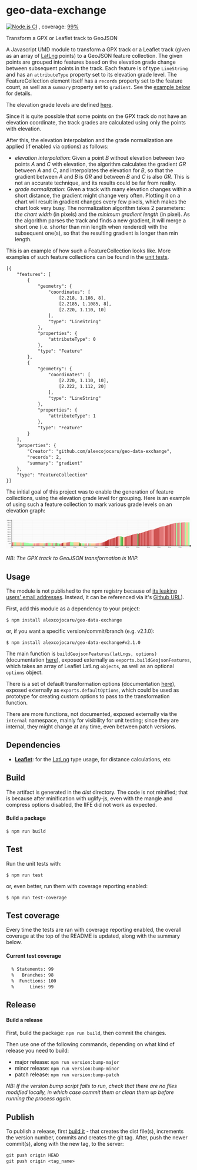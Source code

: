 # geo-data-exchange

[![Node.js CI](https://github.com/alexcojocaru/geo-data-exchange/actions/workflows/node.js.yml/badge.svg)](https://github.com/alexcojocaru/geo-data-exchange/actions/workflows/node.js.yml) , coverage: [99%](#test-coverage-report)

Transform a GPX or Leaflet track to GeoJSON

A Javascript UMD module to transform a GPX track or a Leaflet track
(given as an array of [LatLng](https://leafletjs.com/reference-1.7.1.html#latlng) points)
to a GeoJSON feature collection.
The given points are grouped into features based on the elevation
grade change between subsequent points in the track. Each feature is of type `LineString`
and has an `attributeType` property set to its elevation grade level.
The FeatureCollection element itself has a `records` property set to the feature count,
as well as a `summary` property set to `gradient`.
See the [example below](#feature-collection-example) for details.

The elevation grade levels are defined
[here](https://github.com/alexcojocaru/geo-data-exchange/blob/master/src/index.js#L24-L35).

Since it is quite possible that some points on the GPX track do not have an elevation
coordinate, the track grades are calculated using only the points with elevation.

After this, the elevation interpolation and the grade normalization are applied
(if enabled via options) as follows:
* _elevation interpolation_:
Given a point _B_ without elevation between two points _A_ and _C_ with elevation,
the algorithm calculates the gradient _GR_ between _A_ and _C_, and interpolates the elevation
for _B_, so that the gradient between _A_ and _B_ is _GR_ and between _B_ and _C_ is also _GR_.
This is not an accurate technique, and its results could be far from reality.
* _grade normalization_:
Given a track with many elevation changes within a short distance, the gradient might change
very often.  Plotting it on a chart will result in gradient changes every few pixels,
which makes the chart look very busy.
The normalization algorithm takes 2 parameters: _the chart width_ (in pixels)
and the _minimum gradient length_ (in pixel).
As the algorithm parses the track and finds a new gradient,
it will merge a short one (i.e. shorter than min length when rendered)
with the subsequent one(s), so that the resulting gradient is longer than min length.

<a name="feature-collection-example"></a>This is an example of how such a FeatureCollection
looks like.  More examples of such feature collections can be found in the
[unit tests](https://github.com/alexcojocaru/geo-data-exchange/blob/master/test/index.test.js).

```
[{
    "features": [
        {
            "geometry": {
                "coordinates": [
                    [2.218, 1.108, 8],
                    [2.2185, 1.1085, 8],
                    [2.220, 1.110, 10]
                ],
                "type": "LineString"
            },
            "properties": {
                "attributeType": 0
            },
            "type": "Feature"
        },
        {
            "geometry": {
                "coordinates": [
                    [2.220, 1.110, 10],
                    [2.222, 1.112, 20]
                ],
                "type": "LineString"
            },
            "properties": {
                "attributeType": 1
            },
            "type": "Feature"
        }
    ],
    "properties": {
        "Creator": "github.com/alexcojocaru/geo-data-exchange",
        "records": 2,
        "summary": "gradient"
    },
    "type": "FeatureCollection"
}]
```

The initial goal of this project was to enable the generation of feature collections,
using the elevation grade level for grouping.
Here is an example of using such a feature collection to mark various grade levels on an elevation graph:

<img width="600" src="https://raw.githubusercontent.com/alexcojocaru/geo-data-exchange/master/resources/heightgraph.png" alt="heightgraph" />

*NB: The GPX track to GeoJSON transformation is WIP.*

## Usage

The module is not published to the npm registry because of
[its leaking users' email addresses](https://github.com/npm/www/issues/16).
Instead, it can be referenced via it's
[Github URL](https://docs.npmjs.com/cli/v6/configuring-npm/package-json#github-urls)).

First, add this module as a dependency to your project:
```
$ npm install alexcojocaru/geo-data-exchange
```
or, if you want a specific version/commit/branch (e.g. v2.1.0):
```
$ npm install alexcojocaru/geo-data-exchange#v2.1.0
```

The main function is `buildGeojsonFeatures(latLngs, options)`
(documentation [here](https://github.com/alexcojocaru/geo-data-exchange/blob/master/src/index.js#L20-L57)),
exposed externally as `exports.buildGeojsonFeatures`,
which takes an array of Leaflet LatLng `objects`, as well as an optional `options` object.

<a name="transformation-options"></a>There is a set of default transformation options
(documentation [here](https://github.com/alexcojocaru/geo-data-exchange/blob/master/src/index.js#L10-L17)),
exposed externally as `exports.defaultOptions`,
which could be used as prototype for creating custom options to pass to the transformation function.

There are more functions, not documented, exposed externally via the `internal` namespace,
mainly for visibility for unit testing;
since they are internal, they might change at any time, even between patch versions.

## Dependencies
*   **[Leaflet](https://leafletjs.com/)**: for the [LatLng](https://leafletjs.com/reference-1.7.1.html#latlng) type usage, for distance calculations, etc

## Build

The artifact is generated in the *dist* directory.
The code is not minified; that is because after minification with uglify-js,
even with the mangle and compress options disabled, the IIFE did not work as expected.

#### Build a package
```
$ npm run build
```

## Test

Run the unit tests with:
```
$ npm run test
```
or, even better, run them with coverage reporting enabled:
```
$ npm run test-coverage
```

## <a name="test-coverage"></a>Test coverage
Every time the tests are ran with coverage reporting enabled,
the overall coverage at the top of the README is updated, along with the summary below.

#### Current test coverage
<a name="test-coverage-report"></a>
```
  % Statements: 99
  %   Branches: 98
  %  Functions: 100
  %      Lines: 99
```

## <a name="release"></a>Release

#### Build a release

First, build the package: `npm run build`, then commit the changes.

Then use one of the following commands, depending on what kind of release you need to build:
- major release: `npm run version:bump-major`
- minor release: `npm run version:bump-minor`
- patch release: `npm run version:bump-patch`

*NB: If the version bump script fails to run, check that there are no files modified locally,
in which case commit them or clean them up before running the process again.*

## Publish

To publish a release, first [build it](#release) - that creates the dist file(s),
increments the version number, commits and creates the git tag.
After, push the newer commit(s), along with the new tag, to the server:
```
git push origin HEAD
git push origin <tag_name>
```


